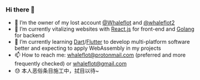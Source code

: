 ### Hi there 👋

- 🐳 I’m the owner of my lost account [@Whaleflot](https://github.com/Whaleflot) and [@whaleflot2](https://github.com/whaleflot2)
- 🔭 I’m currently vitalizing websites with [React.js](https://github.com/facebook/react) for front-end and [Golang](https://github.com/golang) for backend
- 🌱 I’m currently learning [Dart](https://github.com/dart-lang)/[Flutter](https://github.com/flutter) to develop multi-platform software better and expecting to apply WebAssembly in my projects
- 📫 How to reach me: whaleflot@protonmail.com (preferred and more frequently checked) or whaleflot@gmail.com
- 😓 本人恶俗条目施工中，拭目以待~
